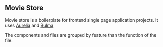 ## Movie Store

Movie store is a boilerplate for frontend single page application projects. It uses [Aurelia](http://aurelia.io) and [Bulma](http://bulma.io)

The components and files are grouped by feature than the function of the file.
